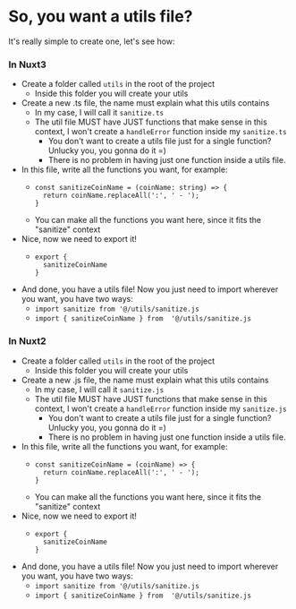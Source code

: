 # So, you want a utils file?
It's really simple to create one, let's see how:

### In Nuxt3
- Create a folder called ```utils``` in the root of the project
  - Inside this folder you will create your utils
- Create a new .ts file, the name must explain what this utils contains
  - In my case, I will call it ``sanitize.ts``
  - The util file MUST have JUST functions that make sense in this context, I won't create a `handleError` function inside my `sanitize.ts`
    - You don't want to create a utils file just for a single function? Unlucky you, you gonna do it =)
    - There is no problem in having just one function inside a utils file.
- In this file, write all the functions you want, for example:
  - ```
    const sanitizeCoinName = (coinName: string) => {
      return coinName.replaceAll(':', ' - ');
    }
    ```
  - You can make all the functions you want here, since it fits the "sanitize" context
- Nice, now we need to export it!
  - ```
    export {
      sanitizeCoinName
    }
    ```
- And done, you have a utils file! Now you just need to import wherever you want, you have two ways:
  - `import sanitize from '@/utils/sanitize.js`
  - `import { sanitizeCoinName } from  '@/utils/sanitize.js`


### In Nuxt2
- Create a folder called ```utils``` in the root of the project
  - Inside this folder you will create your utils
- Create a new .js file, the name must explain what this utils contains
  - In my case, I will call it ``sanitize.js``
  - The util file MUST have JUST functions that make sense in this context, I won't create a `handleError` function inside my `sanitize.js`
    - You don't want to create a utils file just for a single function? Unlucky you, you gonna do it =)
    - There is no problem in having just one function inside a utils file.
- In this file, write all the functions you want, for example:
  - ```
    const sanitizeCoinName = (coinName) => {
      return coinName.replaceAll(':', ' - ');
    }
    ```
  - You can make all the functions you want here, since it fits the "sanitize" context
- Nice, now we need to export it!
  - ```
    export {
      sanitizeCoinName
    }
    ```
- And done, you have a utils file! Now you just need to import wherever you want, you have two ways:
  - `import sanitize from '@/utils/sanitize.js`
  - `import { sanitizeCoinName } from  '@/utils/sanitize.js`
